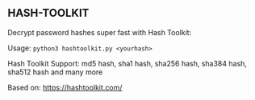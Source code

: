 ## HASH-TOOLKIT
Decrypt password hashes super fast with Hash Toolkit:

Usage: `python3 hashtoolkit.py <yourhash>`

Hash Toolkit Support: md5 hash, sha1 hash, sha256 hash, sha384 hash, sha512 hash and many more
 
Based on: https://hashtoolkit.com/
